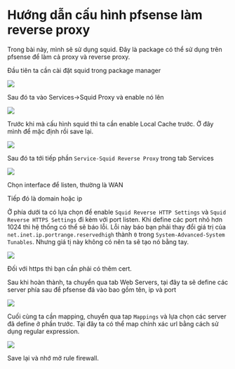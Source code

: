 # Hướng dẫn cấu hình pfsense làm reverse proxy

Trong bài này, mình sẽ sử dụng squid. Đây là package có thể sử dụng trên pfsense để làm cả proxy và reverse proxy.

Đầu tiên ta cần cài đặt squid trong package manager

<img src="https://i.imgur.com/kGEDPUo.png">

Sau đó ta vào Services->Squid Proxy và enable nó lên

<img src="https://i.imgur.com/7UnIXhW.png">

Trước khi mà cấu hình squid thì ta cần enable Local Cache trước. Ở đây mình để mặc định rồi save lại.

<img src="https://i.imgur.com/VCat8FI.png">

Sau đó ta tới tiếp phần `Service-Squid Reverse Proxy` trong tab Services

<img src="https://i.imgur.com/iWATGZn.png">

Chọn interface để listen, thường là WAN

Tiếp đó là domain hoặc ip

Ở phía dưới ta có lựa chọn để enable `Squid Reverse HTTP Settings` và `Squid Reverse HTTPS Settings` đi kèm với port listen. Khi define các port nhỏ hơn 1024 thì hệ thống có thể sẽ báo lỗi. Lỗi này báo bạn phải thay đổi giá trị của `net.inet.ip.portrange.reservedhigh` thành `0` trong `System-Advanced-System Tunables`. Nhưng giá tị này không có nên ta sẽ tạo nó bằng tay.

<img src="https://i.imgur.com/rs1R1B0.png">

Đối với https thì bạn cần phải có thêm cert.

Sau khi hoàn thành, ta chuyển qua tab Web Servers, tại đây ta sẽ define các server phía sau để pfsense đá vào bao gồm tên, ip và port

<img src="https://i.imgur.com/z3LtOoa.png">

Cuối cùng ta cần mapping, chuyển qua tap `Mappings` và lựa chọn các server đã define ở phần trước. Tại đây ta có thể map chính xác url bằng cách sử dụng regular expression.

<img src="https://i.imgur.com/mYAtL8S.png">

Save lại và nhớ mở rule firewall.
